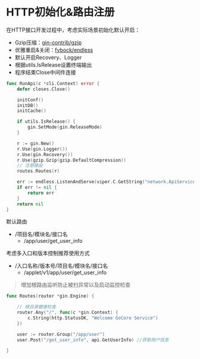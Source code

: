 # HTTP初始化&路由注册

在HTTP接口开发过程中，考虑实际场景初始化默认开启：
- Gzip压缩：[gin-contrib/gzip](https://github.com/gin-contrib/gzip)
- 优雅重启&关闭：[fvbock/endless](https://github.com/fvbock/endless)
- 默认开启Recovery、Logger
- 根据utils.IsRelease设置终端输出
- 程序结束Close中间件连接

```go
func RunApi(c *cli.Context) error {
	defer closes.Close()

	initConf()
	initDB()
	initCache()

	if utils.IsRelease() {
		gin.SetMode(gin.ReleaseMode)
	}

	r := gin.New()
	r.Use(gin.Logger())
	r.Use(gin.Recovery())
	r.Use(gzip.Gzip(gzip.DefaultCompression))
	// 注册路由
	routes.Routes(r)

	err := endless.ListenAndServe(viper.C.GetString("network.ApiServiceHost")+":"+viper.C.GetString("network.ApiServicePort"), r)
	if err != nil {
		return err
	}
	return nil
}
```

默认路由
- /项目名/模块名/接口名
    - /app/user/get_user_info

考虑多入口和版本控制推荐使用方式
- /入口名称/版本号/项目名/模块名/接口名
    - /applet/v1/app/user/get_user_info

> 增加根路由监听防止被扫异常以及启动监控检查

```go
func Routes(router *gin.Engine) {

	// 根目录健康检查
	router.Any("/", func(c *gin.Context) {
		c.String(http.StatusOK, "Welcome GoCore Service")
	})

	user := router.Group("/app/user")
	user.Post("/get_user_info", api.GetUserInfo) //获取用户信息

}
```


